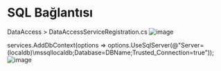 # SQL Bağlantısı
DataAccess > DataAccessServiceRegistration.cs
![image](https://github.com/Hoixi/nLayered/assets/24763981/744f0e2a-1960-45c5-9f3b-88631edcb939)

services.AddDbContext<NorthwindContext>(options => options.UseSqlServer(@"Server=(localdb)\mssqllocaldb;Database=DBName;Trusted_Connection=true"));
![image](https://github.com/Hoixi/nLayered/assets/24763981/45ba1f1c-db5c-47ea-aade-113481a72866)
